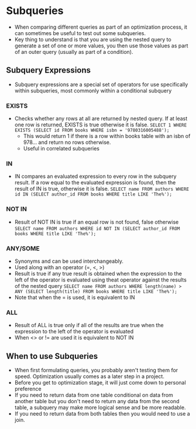 # Subqueries
- When comparing different queries as part of an optimization process, it can sometimes be useful to test out some subqueries.
- Key thing to understand is that you are using the nested query to generate a set of one or more values, you then use those values as part of an outer query (usually as part of a condition).

## Subquery Expressions
- Subquery expressions are a special set of operators for use specifically within subqueries, most commonly within a conditional subquery

### EXISTS
- Checks whether any rows at all are returned by nested query.  If at least one row is returned, EXISTS is true otherwise it is false.
  `SELECT 1 WHERE EXISTS (SELECT id FROM books WHERE isbn = '9780316005488');`
  - This would return 1 if there is a row within books table with an isbn of 978... and return no rows otherwise.
  - Useful in correlated subqueries

### IN
- IN compares an evaluated expression to every row in the subquery result.  If a row equal to the evaluated expression is found, then the result of IN is true, otherwise it is false.
  `SELECT name FROM authors WHERE id IN (SELECT author_id FROM books WHERE title LIKE 'The%');`

### NOT IN
- Result of NOT IN is true if an equal row is not found, false otherwise
  `SELECT name FROM authors WHERE id NOT IN (SELECT author_id FROM books WHERE title LIKE 'The%');`

### ANY/SOME
- Synonyms and can be used interchangeably.
- Used along with an operator (=, <, >)
- Result is true if any true result is obtained when the expression to the left of the operator is evaluated using theat operator against the results of the nested query
  `SELECT name FROM authors WHERE length(name) > ANY (SELECT length(title) FROM books WHERE title LIKE 'The%');`
- Note that when the = is used, it is equivalent to IN

### ALL
- Result of ALL is true only if all of the results are true when the expression to the left of the operator is evaluated
- When <> or != are used it is equivalent to NOT IN

## When to use Subqueries
- When first formulating queries, you probably aren't testing them for speed.  Optimization usually comes as a later step in a project.
- Before you get to optimization stage, it will just come down to personal preference
- If you need to return data from one table conditional on data from another table but you don't need to return any data from the second table, a subquery may make more logical sense and be more readable. 
- If you need to return data from both tables then you would need to use a join.
